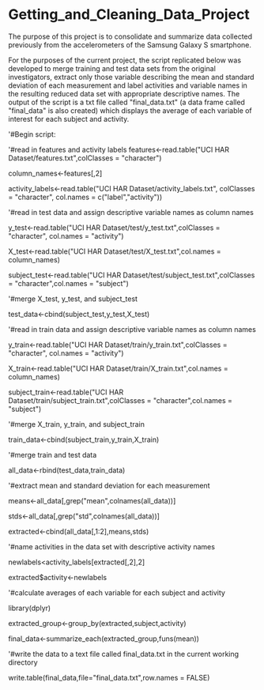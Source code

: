 # Getting_and_Cleaning_Data_Project
The purpose of this project is to consolidate and summarize data collected previously from the accelerometers of the Samsung Galaxy S smartphone. 

For the purposes of the current project, the script replicated below was developed to merge training and test data sets from the original investigators, extract only those variable describing the mean and standard deviation of each measurement and label activities and variable names in the resulting reduced data set with appropriate descriptive names. The output of the script is a txt file called "final_data.txt" (a data frame called "final_data" is also created) which displays the average of each variable of interest for each subject and activity.

'#Begin script:

'#read in features and activity labels
features<-read.table("UCI HAR Dataset/features.txt",colClasses = "character")

column_names<-features[,2]

activity_labels<-read.table("UCI HAR Dataset/activity_labels.txt", colClasses = 
                              "character", col.names = c("label","activity"))


'#read in test data and assign descriptive variable names as column names

y_test<-read.table("UCI HAR Dataset/test/y_test.txt",colClasses = "character",
          col.names = "activity")

X_test<-read.table("UCI HAR Dataset/test/X_test.txt",col.names = column_names)

subject_test<-read.table("UCI HAR Dataset/test/subject_test.txt",colClasses = 
          "character",col.names = "subject")


'#merge X_test, y_test, and subject_test

test_data<-cbind(subject_test,y_test,X_test)

'#read in train data and assign descriptive variable names as column names

y_train<-read.table("UCI HAR Dataset/train/y_train.txt",colClasses = "character",
                   col.names = "activity")

X_train<-read.table("UCI HAR Dataset/train/X_train.txt",col.names = column_names)

subject_train<-read.table("UCI HAR Dataset/train/subject_train.txt",colClasses = 
                           "character",col.names = "subject")


'#merge X_train, y_train, and subject_train

train_data<-cbind(subject_train,y_train,X_train)

'#merge train and test data

all_data<-rbind(test_data,train_data)


'#extract mean and standard deviation for each measurement

means<-all_data[,grep("mean",colnames(all_data))]

stds<-all_data[,grep("std",colnames(all_data))]

extracted<-cbind(all_data[,1:2],means,stds)


'#name activities in the data set with descriptive activity names

newlabels<activity_labels[extracted[,2],2]

extracted$activity<-newlabels


'#calculate averages of each variable for each subject and activity

library(dplyr)

extracted_group<-group_by(extracted,subject,activity)

final_data<-summarize_each(extracted_group,funs(mean))


'#write the data to a text file called final_data.txt in the current working directory

write.table(final_data,file="final_data.txt",row.names = FALSE)
